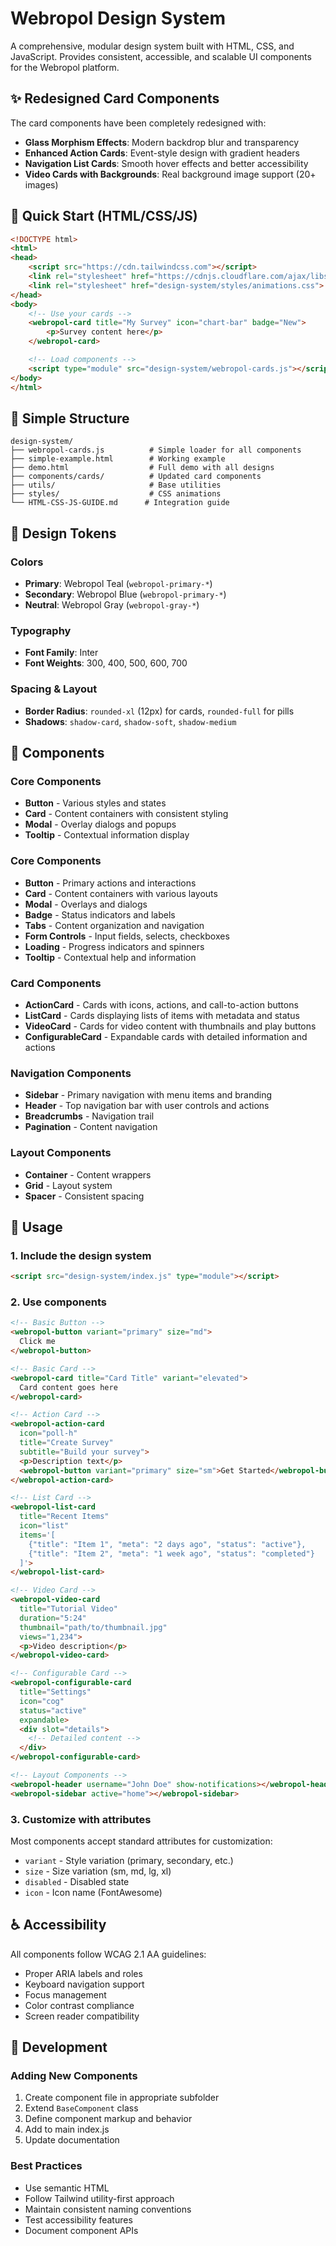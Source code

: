 # Webropol Design System

A comprehensive, modular design system built with HTML, CSS, and JavaScript. Provides consistent, accessible, and scalable UI components for the Webropol platform.

## ✨ Redesigned Card Components

The card components have been completely redesigned with:
- **Glass Morphism Effects**: Modern backdrop blur and transparency
- **Enhanced Action Cards**: Event-style design with gradient headers
- **Navigation List Cards**: Smooth hover effects and better accessibility
- **Video Cards with Backgrounds**: Real background image support (20+ images)

## 🚀 Quick Start (HTML/CSS/JS)

```html
<!DOCTYPE html>
<html>
<head>
    <script src="https://cdn.tailwindcss.com"></script>
    <link rel="stylesheet" href="https://cdnjs.cloudflare.com/ajax/libs/font-awesome/6.0.0/css/all.min.css">
    <link rel="stylesheet" href="design-system/styles/animations.css">
</head>
<body>
    <!-- Use your cards -->
    <webropol-card title="My Survey" icon="chart-bar" badge="New">
        <p>Survey content here</p>
    </webropol-card>

    <!-- Load components -->
    <script type="module" src="design-system/webropol-cards.js"></script>
</body>
</html>
```

## 📁 Simple Structure

```
design-system/
├── webropol-cards.js          # Simple loader for all components
├── simple-example.html        # Working example
├── demo.html                  # Full demo with all designs
├── components/cards/          # Updated card components
├── utils/                     # Base utilities
├── styles/                    # CSS animations
└── HTML-CSS-JS-GUIDE.md      # Integration guide
```

## 🎨 Design Tokens

### Colors
- **Primary**: Webropol Teal (`webropol-primary-*`)
- **Secondary**: Webropol Blue (`webropol-primary-*`)
- **Neutral**: Webropol Gray (`webropol-gray-*`)

### Typography
- **Font Family**: Inter
- **Font Weights**: 300, 400, 500, 600, 700

### Spacing & Layout
- **Border Radius**: `rounded-xl` (12px) for cards, `rounded-full` for pills
- **Shadows**: `shadow-card`, `shadow-soft`, `shadow-medium`

## 🧩 Components

### Core Components
- **Button** - Various styles and states
- **Card** - Content containers with consistent styling
- **Modal** - Overlay dialogs and popups
- **Tooltip** - Contextual information display
### Core Components
- **Button** - Primary actions and interactions
- **Card** - Content containers with various layouts
- **Modal** - Overlays and dialogs
- **Badge** - Status indicators and labels
- **Tabs** - Content organization and navigation
- **Form Controls** - Input fields, selects, checkboxes
- **Loading** - Progress indicators and spinners
- **Tooltip** - Contextual help and information

### Card Components
- **ActionCard** - Cards with icons, actions, and call-to-action buttons
- **ListCard** - Cards displaying lists of items with metadata and status
- **VideoCard** - Cards for video content with thumbnails and play buttons
- **ConfigurableCard** - Expandable cards with detailed information and actions

### Navigation Components
- **Sidebar** - Primary navigation with menu items and branding
- **Header** - Top navigation bar with user controls and actions
- **Breadcrumbs** - Navigation trail
- **Pagination** - Content navigation

### Layout Components
- **Container** - Content wrappers
- **Grid** - Layout system
- **Spacer** - Consistent spacing

## 🚀 Usage

### 1. Include the design system
```html
<script src="design-system/index.js" type="module"></script>
```

### 2. Use components
```html
<!-- Basic Button -->
<webropol-button variant="primary" size="md">
  Click me
</webropol-button>

<!-- Basic Card -->
<webropol-card title="Card Title" variant="elevated">
  Card content goes here
</webropol-card>

<!-- Action Card -->
<webropol-action-card 
  icon="poll-h" 
  title="Create Survey" 
  subtitle="Build your survey">
  <p>Description text</p>
  <webropol-button variant="primary" size="sm">Get Started</webropol-button>
</webropol-action-card>

<!-- List Card -->
<webropol-list-card 
  title="Recent Items" 
  icon="list"
  items='[
    {"title": "Item 1", "meta": "2 days ago", "status": "active"},
    {"title": "Item 2", "meta": "1 week ago", "status": "completed"}
  ]'>
</webropol-list-card>

<!-- Video Card -->
<webropol-video-card 
  title="Tutorial Video" 
  duration="5:24"
  thumbnail="path/to/thumbnail.jpg"
  views="1,234">
  <p>Video description</p>
</webropol-video-card>

<!-- Configurable Card -->
<webropol-configurable-card 
  title="Settings" 
  icon="cog"
  status="active"
  expandable>
  <div slot="details">
    <!-- Detailed content -->
  </div>
</webropol-configurable-card>

<!-- Layout Components -->
<webropol-header username="John Doe" show-notifications></webropol-header>
<webropol-sidebar active="home"></webropol-sidebar>
```

### 3. Customize with attributes
Most components accept standard attributes for customization:
- `variant` - Style variation (primary, secondary, etc.)
- `size` - Size variation (sm, md, lg, xl)
- `disabled` - Disabled state
- `icon` - Icon name (FontAwesome)

## ♿ Accessibility

All components follow WCAG 2.1 AA guidelines:
- Proper ARIA labels and roles
- Keyboard navigation support
- Focus management
- Color contrast compliance
- Screen reader compatibility

## 🔧 Development

### Adding New Components
1. Create component file in appropriate subfolder
2. Extend `BaseComponent` class
3. Define component markup and behavior
4. Add to main index.js
5. Update documentation

### Best Practices
- Use semantic HTML
- Follow Tailwind utility-first approach
- Maintain consistent naming conventions
- Test accessibility features
- Document component APIs
